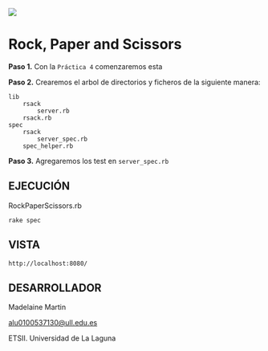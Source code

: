 ![](http://banot.etsii.ull.es/alu4103/rpss.jpg)

Rock, Paper and Scissors
================================

**Paso 1.** Con la `Práctica 4` comenzaremos esta

**Paso 2.** Crearemos el arbol de directorios y ficheros de la siguiente manera:

	lib
		rsack
			server.rb
		rsack.rb
	spec
		rsack
			server_spec.rb
		spec_helper.rb

**Paso 3.** Agregaremos los test en `server_spec.rb`

## EJECUCIÓN ##

RockPaperScissors.rb
	
	rake spec

## VISTA ##

	http://localhost:8080/


## DESARROLLADOR ##

Madelaine Martin

alu0100537130@ull.edu.es

ETSII. Universidad de La Laguna



